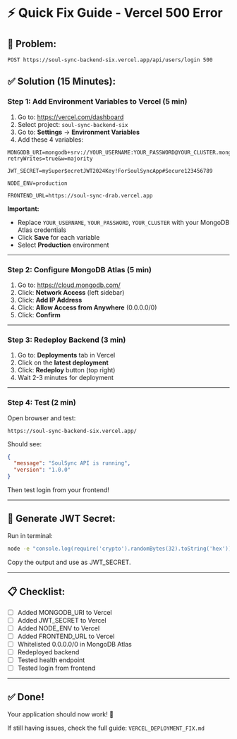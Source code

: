# ⚡ Quick Fix Guide - Vercel 500 Error

## 🎯 **Problem:**
```
POST https://soul-sync-backend-six.vercel.app/api/users/login 500
```

## ✅ **Solution (15 Minutes):**

### **Step 1: Add Environment Variables to Vercel (5 min)**

1. Go to: https://vercel.com/dashboard
2. Select project: `soul-sync-backend-six`
3. Go to: **Settings** → **Environment Variables**
4. Add these 4 variables:

```env
MONGODB_URI=mongodb+srv://YOUR_USERNAME:YOUR_PASSWORD@YOUR_CLUSTER.mongodb.net/soulsync?retryWrites=true&w=majority

JWT_SECRET=mySuper$ecretJWT2024Key!ForSoulSyncApp#Secure123456789

NODE_ENV=production

FRONTEND_URL=https://soul-sync-drab.vercel.app
```

**Important:**
- Replace `YOUR_USERNAME`, `YOUR_PASSWORD`, `YOUR_CLUSTER` with your MongoDB Atlas credentials
- Click **Save** for each variable
- Select **Production** environment

---

### **Step 2: Configure MongoDB Atlas (5 min)**

1. Go to: https://cloud.mongodb.com/
2. Click: **Network Access** (left sidebar)
3. Click: **Add IP Address**
4. Click: **Allow Access from Anywhere** (0.0.0.0/0)
5. Click: **Confirm**

---

### **Step 3: Redeploy Backend (3 min)**

1. Go to: **Deployments** tab in Vercel
2. Click on the **latest deployment**
3. Click: **Redeploy** button (top right)
4. Wait 2-3 minutes for deployment

---

### **Step 4: Test (2 min)**

Open browser and test:
```
https://soul-sync-backend-six.vercel.app/
```

Should see:
```json
{
  "message": "SoulSync API is running",
  "version": "1.0.0"
}
```

Then test login from your frontend!

---

## 🔑 **Generate JWT Secret:**

Run in terminal:
```bash
node -e "console.log(require('crypto').randomBytes(32).toString('hex'))"
```

Copy the output and use as JWT_SECRET.

---

## 📋 **Checklist:**

- [ ] Added MONGODB_URI to Vercel
- [ ] Added JWT_SECRET to Vercel
- [ ] Added NODE_ENV to Vercel
- [ ] Added FRONTEND_URL to Vercel
- [ ] Whitelisted 0.0.0.0/0 in MongoDB Atlas
- [ ] Redeployed backend
- [ ] Tested health endpoint
- [ ] Tested login from frontend

---

## ✅ **Done!**

Your application should now work! 🎉

If still having issues, check the full guide: `VERCEL_DEPLOYMENT_FIX.md`
